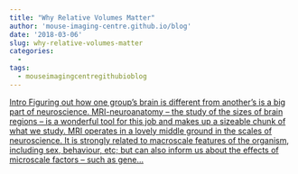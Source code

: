 ```yaml
---
title: "Why Relative Volumes Matter"
author: 'mouse-imaging-centre.github.io/blog'
date: '2018-03-06'
slug: why-relative-volumes-matter
categories:
  - 
tags:
  - mouseimagingcentregithubioblog
---
```


[Intro Figuring out how one group’s brain is different from another’s is a big part of neuroscience. MRI-neuroanatomy – the study of the sizes of brain regions – is a wonderful tool for this job and makes up a sizeable chunk of what we study. MRI operates in a lovely middle ground in the scales of neuroscience. It is strongly related to macroscale features of the organism, including sex, behaviour, etc; but can also inform us about the effects of microscale factors – such as gene...<click to read more>](https://mouse-imaging-centre.github.io/blog/blog/post/2018-03-05_why-volumes/)

